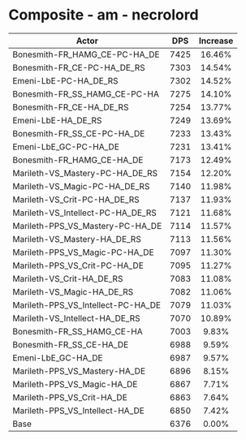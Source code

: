 # Composite - am - necrolord
| Actor | DPS | Increase |
|---|:---:|:---:|
|Bonesmith-FR_HAMG_CE-PC-HA_DE|7425|16.46%|
|Bonesmith-FR_CE-PC-HA_DE_RS|7303|14.54%|
|Emeni-LbE-PC-HA_DE_RS|7302|14.52%|
|Bonesmith-FR_SS_HAMG_CE-PC-HA|7275|14.10%|
|Bonesmith-FR_CE-HA_DE_RS|7254|13.77%|
|Emeni-LbE-HA_DE_RS|7249|13.69%|
|Bonesmith-FR_SS_CE-PC-HA_DE|7233|13.43%|
|Emeni-LbE_GC-PC-HA_DE|7231|13.41%|
|Bonesmith-FR_HAMG_CE-HA_DE|7173|12.49%|
|Marileth-VS_Mastery-PC-HA_DE_RS|7154|12.20%|
|Marileth-VS_Magic-PC-HA_DE_RS|7140|11.98%|
|Marileth-VS_Crit-PC-HA_DE_RS|7137|11.93%|
|Marileth-VS_Intellect-PC-HA_DE_RS|7121|11.68%|
|Marileth-PPS_VS_Mastery-PC-HA_DE|7114|11.57%|
|Marileth-VS_Mastery-HA_DE_RS|7113|11.56%|
|Marileth-PPS_VS_Magic-PC-HA_DE|7097|11.30%|
|Marileth-PPS_VS_Crit-PC-HA_DE|7095|11.27%|
|Marileth-VS_Crit-HA_DE_RS|7083|11.08%|
|Marileth-VS_Magic-HA_DE_RS|7082|11.06%|
|Marileth-PPS_VS_Intellect-PC-HA_DE|7079|11.03%|
|Marileth-VS_Intellect-HA_DE_RS|7070|10.89%|
|Bonesmith-FR_SS_HAMG_CE-HA|7003|9.83%|
|Bonesmith-FR_SS_CE-HA_DE|6988|9.59%|
|Emeni-LbE_GC-HA_DE|6987|9.57%|
|Marileth-PPS_VS_Mastery-HA_DE|6896|8.15%|
|Marileth-PPS_VS_Magic-HA_DE|6867|7.71%|
|Marileth-PPS_VS_Crit-HA_DE|6863|7.64%|
|Marileth-PPS_VS_Intellect-HA_DE|6850|7.42%|
|Base|6376|0.00%|
